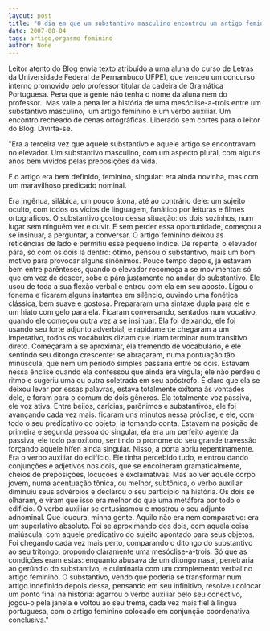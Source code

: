 ```yaml
---
layout: post
title: "O dia em que um substantivo masculino encontrou um artigo feminino no elevador"
date: 2007-08-04
tags: artigo,orgasmo feminino
author: None
---
```

Leitor atento do Blog envia texto&nbsp;atribu&iacute;do a uma aluna do curso de Letras da Universidade Federal de Pernambuco UFPE), que venceu um concurso interno promovido pelo professor titular da cadeira de Gram&aacute;tica Portuguesa. Pena que a gente n&atilde;o tenha o nome da aluna nem do professor.&nbsp;
Mas vale a pena ler a hist&oacute;ria de uma mes&oacute;clise-a-trois entre um substantivo masculino,&nbsp; um artigo feminino e um verbo auxiliar. Um encontro recheado de cenas ortogr&aacute;ficas. Liberado sem cortes para o leitor do Blog.
Divirta-se.

&quot;Era a terceira vez que aquele substantivo e aquele artigo se encontravam no elevador. 
Um substantivo masculino, com um aspecto plural, com alguns anos bem vividos pelas preposi&ccedil;&otilde;es da vida. 

E o artigo era bem definido, feminino, singular: era ainda novinha, mas com um maravilhoso predicado nominal. 

Era ing&ecirc;nua, sil&aacute;bica, um pouco &aacute;tona, at&eacute; ao contr&aacute;rio dele: um sujeito oculto, com todos os v&iacute;cios de linguagem, fan&aacute;tico por leituras e filmes ortogr&aacute;ficos. O substantivo gostou dessa situa&ccedil;&atilde;o: os dois sozinhos, num lugar sem ningu&eacute;m ver e ouvir. E sem perder essa oportunidade, come&ccedil;ou a se insinuar, a perguntar, a conversar. 
O artigo feminino deixou as retic&ecirc;ncias de lado e permitiu esse pequeno &iacute;ndice. De repente, o elevador p&aacute;ra, s&oacute; com os dois l&aacute; dentro: &oacute;timo, pensou o substantivo, mais um bom motivo para provocar alguns sin&ocirc;nimos. Pouco tempo depois, j&aacute; estavam bem entre par&ecirc;nteses, quando o elevador recome&ccedil;a a se movimentar: s&oacute; que em vez de descer, sobe e p&aacute;ra justamente no andar do substantivo. Ele usou de toda a sua flex&atilde;o verbal e entrou com ela em seu aposto. 
Ligou o fonema e ficaram alguns instantes em sil&ecirc;ncio, ouvindo uma fon&eacute;tica cl&aacute;ssica, bem suave e gostosa. Prepararam uma sintaxe dupla para ele e um hiato com gelo para ela. Ficaram conversando, sentados num vocativo, quando ele come&ccedil;ou outra vez a se insinuar. 
Ela foi deixando, ele foi usando seu forte adjunto adverbial, e rapidamente chegaram a um imperativo, todos os voc&aacute;bulos diziam que iriam terminar num transitivo direto. 
Come&ccedil;aram a se aproximar, ela tremendo de vocabul&aacute;rio, e ele sentindo seu ditongo crescente: se abra&ccedil;aram, numa pontua&ccedil;&atilde;o t&atilde;o min&uacute;scula, que nem um per&iacute;odo simples passaria entre os dois. 
Estavam nessa &ecirc;nclise quando ela confessou que ainda era v&iacute;rgula; ele n&atilde;o perdeu o ritmo e sugeriu uma ou outra soletrada em seu ap&oacute;strofo. 
&Eacute; claro que ela se deixou levar por essas palavras, estava totalmente ox&iacute;tona &agrave;s vontades dele, e foram para o comum de dois g&ecirc;neros. 
Ela totalmente voz passiva, ele voz ativa. Entre beijos, car&iacute;cias, par&ocirc;nimos e substantivos, ele foi avan&ccedil;ando cada vez mais: ficaram uns minutos nessa pr&oacute;clise, e ele, com todo o seu predicativo do objeto, ia tomando conta. 
Estavam na posi&ccedil;&atilde;o de primeira e segunda pessoa do singular, ela era um perfeito agente da passiva, ele todo parox&iacute;tono, sentindo o pronome do seu grande travess&atilde;o for&ccedil;ando aquele h&iacute;fen ainda singular. Nisso, a porta abriu repentinamente. Era o verbo auxiliar do edif&iacute;cio. Ele tinha percebido tudo, e entrou dando conjun&ccedil;&otilde;es e adjetivos nos dois, que se encolheram gramaticalmente, cheios de preposi&ccedil;&otilde;es, locu&ccedil;&otilde;es e exclamativas. Mas ao ver aquele corpo jovem, numa acentua&ccedil;&atilde;o t&ocirc;nica, ou melhor, subt&ocirc;nica, o verbo auxiliar diminuiu seus adv&eacute;rbios e declarou o seu partic&iacute;pio na hist&oacute;ria. 
Os dois se olharam, e viram que isso era melhor do que uma met&aacute;fora por todo o 
edif&iacute;cio. 
O verbo auxiliar se entusiasmou e mostrou o seu adjunto adnominal. Que loucura, 
minha gente. Aquilo n&atilde;o era nem comparativo: era um superlativo absoluto. 
Foi se aproximando dos dois, com aquela coisa mai&uacute;scula, com aquele predicativo do sujeito apontado para seus objetos. Foi chegando cada vez mais perto, comparando o ditongo do substantivo ao seu tritongo, propondo claramente uma mes&oacute;clise-a-trois. S&oacute; que as condi&ccedil;&otilde;es eram estas: enquanto abusava de um ditongo nasal, penetraria ao ger&uacute;ndio do substantivo, e culminaria com um complemento verbal no artigo feminino. 
O substantivo, vendo que poderia se transformar num artigo indefinido depois dessa, pensando em seu infinitivo, resolveu colocar um ponto final na hist&oacute;ria: agarrou o verbo auxiliar pelo seu conectivo, jogou-o pela janela e voltou ao seu trema, cada vez mais fiel &agrave; l&iacute;ngua portuguesa, com o artigo feminino colocado em conjun&ccedil;&atilde;o coordenativa conclusiva.&quot;  